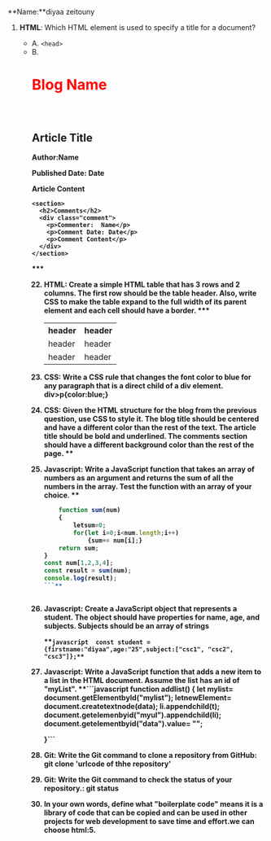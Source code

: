 **Name:**diyaa zeitouny

1. **HTML**: Which HTML element is used to specify a title for a document?

   - A. `<head>`
   - B. **<title>**
   - C. `<header>`
   - D. `<meta>`

2. **CSS**: What does CSS stand for?

   - A. Creative Style Sheets
   - B. Cascading Style Scripts
   - C. **Cascading Style Sheets**
   - D. Computer Style Sheets

3. **Git**: What command initializes a new Git repository?

   - A. **git init**
   - B. git new
   - C. git start
   - D. git create

4. **JavaScript**: What will the following code return: Boolean(10 > 9)?

   - A. "10 > 9"
   - B. false
   - C.**true**
   - D. undefined

5. **HTML**: Which HTML element is used to create an unordered list?

   - A. `<ol>`
   - B. **<ul>**
   - C. `<li>`
   - D. `<p>`

6. **CSS**: What does the `z-index` property specify in CSS?

   - A. The opacity level of an element
   - B. The width and height of an element
   - C. **The stack order of an element**
   - D. The border thickness of an element

7. **Git**: How can you discard changes in the working directory in Git?

   - A. **git checkout --**
   - B. git discard
   - C. git undo
   - D. git clean

8. **JavaScript**: Which of the following is NOT a JavaScript data type?

   - A. String
   - B. Boolean
   - C. **Function**
   - D. Character

9. **HTML**: Which of the following tags is used to insert a blank line in HTML?

   - A. **<br>**
   - B. `<hr>`
   - C. `<line>`
   - D. `<break>`

10. **CSS**: Which CSS property is used to change the text color of an element?

    - A. **color**
    - B. text-color
    - C. font-color
    - D. textColor

11. **Git**: How do you create a new branch in Git?

    - A. git new branch
    - B. git branch new
    - C. **git branch <name>**
    - D. git create <name>

12. **JavaScript**: How do you declare a JavaScript variable?

    - A. variable carName;
    - B. **var carName;**
    - C. v carName;
    - D. declare carName;

13. **HTML**: Which doctype is correct for HTML5?

    - A. `<!DOCTYPE HTML PUBLIC>`
    - B. **`<!DOCTYPE HTML>`**
    - C. `<!DOCTYPE>`
    - D. `<!HTML>`

14. **CSS**: How do you select an element with id "demo" in CSS?

    - A. demo
    - B. .demo
    - C. \*demo
    - D. **#demo**

15. **Git**: What is the purpose of the `git push` command?

    - A. To fetch from and integrate with another repository
    - B. To record changes to the repository
    - C. **To update remote refs along with associated objects**
    - D. To list all new or modified files to be committed

16. **JavaScript**: What is the correct JavaScript syntax to change the content of the HTML element below? `<p id="demo">This is a demonstration.</p>`

    - A. document.getElement("p").innerHTML = "Hello World!";
    - B. **document.getElementById("demo").innerHTML = "Hello - World!"**
    - C. #demo.innerHTML = "Hello World!";
    - D. p.demo.innerHTML = "Hello World!";

17. **HTML**: What is the correct HTML for making a checkbox?

    - A. `<checkbox>`
    - B. `<check>`
    - C. **`<input type="checkbox">`**
    - D. `<input type="check">`

18. **CSS**: Which property is used to change the background color?

    - A. color
    - B. bg-color
    - C. **background-color**
    - D. bgcolor

19. **Git**: What does `git clone` do?

    - A. Clones your local repository
    - B.**Clones a remote repository to your local machine**
    - C. Copies a branch
    - D. Copies a commit

20. **JavaScript**: What is a closure in JavaScript?

    - A. A local variable for function
    - B. A global variable for function
    - C. A block of code
    - D. **An inner function that has access to the outer (enclosing) function's variables—scope chain.**

21. **HTML**:
    Your task is to build a basic HTML structure for a blog article page. The page should have a header with the blog name, a main section, and a footer. The main section should include an article with a title, author name, published date, and the content of the article. Also include a section for comments. Each comment should display the commenter's name, comment date, and the comment itself.
*** 
*<!DOCTYPE html>
<html>
<head>
  <title>Blog Article</title>
</head>
<body>
  <header>
    <h1>Blog Name</h1>
  </header>

  <main>
    <article>
      <h2>Article Title</h2>
      <p>Author:Name</p>
      <p>Published Date: Date</p>
      <p>Article Content</p>
    </article>

    <section>
      <h2>Comments</h2>
      <div class="comment">
        <p>Commenter:  Name</p>
        <p>Comment Date: Date</p>
        <p>Comment Content</p>
      </div>
    </section>
  </main>
</body>
</html>
***


22. **HTML**:
    Create a simple HTML table that has 3 rows and 2 columns. The first row should be the table header. Also, write CSS to make the table expand to the full width of its parent element and each cell should have a border.
    ***<table id="tl">
    <tr>
        <th>header</th>
        <th>header</th>
    </tr> 
    <tr>
        <td>header</td>
        <td>header</td>
    </tr> 
    <tr>
        <td>header</td>
        <td>header</td>
    </tr>
    </table>
    <style>
        #tl{
            width= 100%;
            border-collapse: collapse;

        }
        #tl th, tl td{
            boder: 1px;
            padding: 8x;
        }


    </style>


23. **CSS**:
    Write a CSS rule that changes the font color to blue for any paragraph that is a direct child of a div element.
    **div>p{color:blue;}**

24. **CSS**:
    Given the HTML structure for the blog from the previous question, use CSS to style it. The blog title should be centered and have a different color than the rest of the text. The article title should be bold and underlined. The comments section should have a different background color than the rest of the page.
**
<style>
header{
    display:flex;
    justify content: centered;
    color: red;
}
article h2{
    font-weight: bold;
    text decoration: underline;

}
section{
    background-color: green;
}
</style>
25. **Javascript**:
    Write a JavaScript function that takes an array of numbers as an argument and returns the sum of all the numbers in the array. Test the function with an array of your choice.
    **
    ```javascript
        function sum(num)
        {
            letsum=0;
            for(let i=0;i<num.length;i++)
                {sum+= num[i];}
        return sum;
    }
    const num[1,2,3,4];
    const result = sum(num);
    console.log(result);
    ```**



26. **Javascript**:
    Create a JavaScript object that represents a student. The object should have properties for name, age, and subjects. Subjects should be an array of strings
    
    **```javascript 
    const student = {firstname:"diyaa",age:"25",subject:["csc1", "csc2", "csc3"]};**```

27. **Javascript**:
    Write a JavaScript function that adds a new item to a list in the HTML document. Assume the list has an id of "myList".
    **```javascript
    function addlist() {
        let mylist= document.getElementbyId("mylist");
        letnewElement= document.createtextnode(data);
        li.appendchild(t);
        document.getelemenbyid("myul").appendchild(li);
        document.getelementbyid("data").value= "";

    }```


28. **Git**:
    Write the Git command to clone a repository from GitHub: **git clone 'urlcode of thhe repository'**

29. **Git**:
    Write the Git command to check the status of your repository.: **git status**

30. In your own words, define what "boilerplate code" means **it is a  library of code that can be copied and can be used in other projects for web development to save time and effort.we can choose html:5.**